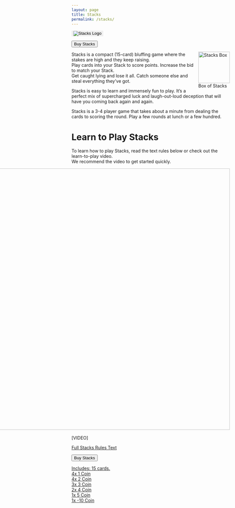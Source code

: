 ```yaml
---
layout: page  
title: Stacks
permalink: /stacks/
---
```

<button style="border: none;" onclick="window.location.href = 'https://www.thegamecrafter.com/games/stacks3';">
  <img src="https://thehexagongames.com/uploaded-files/card-games/stacks/stacks_header.png" alt="Stacks Logo">
</button>

<button type="button" onclick="window.location.href = 'https://www.thegamecrafter.com/games/stacks3';" class="btn btn-primary saleButton">Buy Stacks</button>

<div class="gallery" style="float: right">
  <a href='https://thehexagongames.com/uploaded-files/card-games/stacks/stacks_img_1.JPG'>
    <img src="https://thehexagongames.com/uploaded-files/card-games/stacks/stacks_img_1.JPG" alt="Stacks Box" width="100" height="100">
  </a>
  <div class="desc">Box of Stacks</div>
</div>

Stacks is a compact (15-card) bluffing game where the stakes are high and they keep raising.  
Play cards into your Stack to score points. Increase the bid to match your Stack.  
Get caught lying and lose it all. Catch someone else and steal everything they’ve got.

Stacks is easy to learn and immensely fun to play. It’s a perfect mix of supercharged luck and laugh-out-loud deception that will have you coming back again and again.  

Stacks is a 3-4 player game that takes about a minute from dealing the cards to scoring the round. Play a few rounds at lunch or a few hundred.  

# Learn to Play Stacks  
To learn how to play Stacks, read the text rules below or check out the learn-to-play video.  
We recommend the video to get started quickly.
<div class="gallery" style="float: right">
  <a href='https://thehexagongames.com/uploaded-files/card-games/stacks/stacks_img_2.JPG'>
    <img src="https://thehexagongames.com/uploaded-files/card-games/stacks/stacks_img_2.JPG" alt="Stacks Cards" width="1113" height="832">
  </a>
  <div class="desc">Six different cards</div>
</div>

[VIDEO]  

<a href="https://thehexagongames.com/uploaded-files/card-games/stacks/Stacks_Rules.pdf">Full Stacks Rules Text

<button type="button" onclick="window.location.href = 'https://www.thegamecrafter.com/games/stacks3';" class="btn btn-primary saleButton">Buy Stacks</button>

Includes: 15 cards.  
4x 1 Coin  
4x 2 Coin  
3x 3 Coin  
2x 4 Coin  
1x 5 Coin  
1x -10 Coin  
